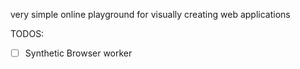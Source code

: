 very simple online playground for visually creating web applications

TODOS:

- [ ] Synthetic Browser worker